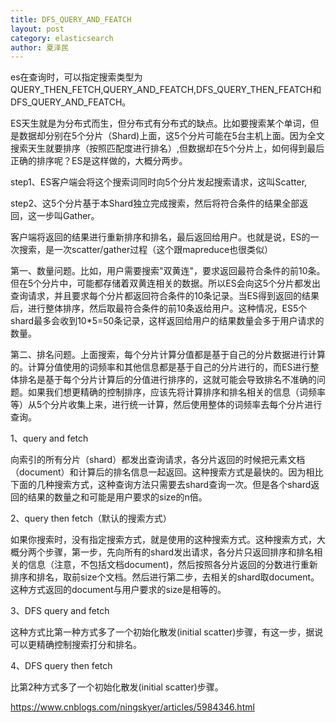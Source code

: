 ```yaml
---
title: DFS_QUERY_AND_FEATCH
layout: post
category: elasticsearch
author: 夏泽民
---
```

es在查询时，可以指定搜索类型为QUERY_THEN_FETCH,QUERY_AND_FEATCH,DFS_QUERY_THEN_FEATCH和DFS_QUERY_AND_FEATCH。

ES天生就是为分布式而生，但分布式有分布式的缺点。比如要搜索某个单词，但是数据却分别在5个分片（Shard)上面，这5个分片可能在5台主机上面。因为全文搜索天生就要排序（按照匹配度进行排名）,但数据却在5个分片上，如何得到最后正确的排序呢？ES是这样做的，大概分两步。

step1、ES客户端会将这个搜索词同时向5个分片发起搜索请求，这叫Scatter,

step2、这5个分片基于本Shard独立完成搜索，然后将符合条件的结果全部返回，这一步叫Gather。

客户端将返回的结果进行重新排序和排名，最后返回给用户。也就是说，ES的一次搜索，是一次scatter/gather过程（这个跟mapreduce也很类似）

第一、数量问题。比如，用户需要搜索"双黄连"，要求返回最符合条件的前10条。但在5个分片中，可能都存储着双黄连相关的数据。所以ES会向这5个分片都发出查询请求，并且要求每个分片都返回符合条件的10条记录。当ES得到返回的结果后，进行整体排序，然后取最符合条件的前10条返给用户。这种情况，ES5个shard最多会收到10*5=50条记录，这样返回给用户的结果数量会多于用户请求的数量。

第二、排名问题。上面搜索，每个分片计算分值都是基于自己的分片数据进行计算的。计算分值使用的词频率和其他信息都是基于自己的分片进行的，而ES进行整体排名是基于每个分片计算后的分值进行排序的，这就可能会导致排名不准确的问题。如果我们想更精确的控制排序，应该先将计算排序和排名相关的信息（词频率等）从5个分片收集上来，进行统一计算，然后使用整体的词频率去每个分片进行查询。
<!-- more -->
1、query and fetch

向索引的所有分片（shard）都发出查询请求，各分片返回的时候把元素文档（document）和计算后的排名信息一起返回。这种搜索方式是最快的。因为相比下面的几种搜索方式，这种查询方法只需要去shard查询一次。但是各个shard返回的结果的数量之和可能是用户要求的size的n倍。

2、query then fetch（默认的搜索方式）

如果你搜索时，没有指定搜索方式，就是使用的这种搜索方式。这种搜索方式，大概分两个步骤，第一步，先向所有的shard发出请求，各分片只返回排序和排名相关的信息（注意，不包括文档document)，然后按照各分片返回的分数进行重新排序和排名，取前size个文档。然后进行第二步，去相关的shard取document。这种方式返回的document与用户要求的size是相等的。

3、DFS query and fetch

这种方式比第一种方式多了一个初始化散发(initial scatter)步骤，有这一步，据说可以更精确控制搜索打分和排名。

4、DFS query then fetch

比第2种方式多了一个初始化散发(initial scatter)步骤。

https://www.cnblogs.com/ningskyer/articles/5984346.html

